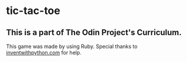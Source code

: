 # tic-tac-toe
<h2> This is a part of The Odin Project's Curriculum. </h2>
<p> This game was made by using Ruby. Special thanks to <a href = "https://inventwithpython.com/invent4thed/chapter10.html">inventwithpython.com</a> for help.
